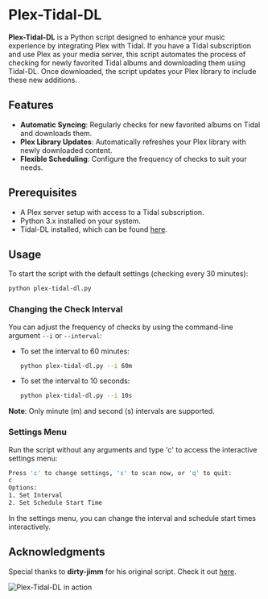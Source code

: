 
# Plex-Tidal-DL

**Plex-Tidal-DL** is a Python script designed to enhance your music experience by integrating Plex with Tidal. If you have a Tidal subscription and use Plex as your media server, this script automates the process of checking for newly favorited Tidal albums and downloading them using Tidal-DL. Once downloaded, the script updates your Plex library to include these new additions.

## Features
- **Automatic Syncing**: Regularly checks for new favorited albums on Tidal and downloads them.
- **Plex Library Updates**: Automatically refreshes your Plex library with newly downloaded content.
- **Flexible Scheduling**: Configure the frequency of checks to suit your needs.

## Prerequisites
- A Plex server setup with access to a Tidal subscription.
- Python 3.x installed on your system.
- Tidal-DL installed, which can be found [here](https://github.com/yaronzz/Tidal-Media-Downloader).


## Usage
To start the script with the default settings (checking every 30 minutes):
```bash
python plex-tidal-dl.py
```

### Changing the Check Interval
You can adjust the frequency of checks by using the command-line argument `--i` or `--interval`:
- To set the interval to 60 minutes:
  ```bash
  python plex-tidal-dl.py --i 60m
  ```
- To set the interval to 10 seconds:
  ```bash
  python plex-tidal-dl.py --i 10s
  ```

**Note**: Only minute (m) and second (s) intervals are supported.

### Settings Menu
Run the script without any arguments and type 'c' to access the interactive settings menu:
  ```bash
  Press 'c' to change settings, 's' to scan now, or 'q' to quit:
  c
  Options:
  1. Set Interval
  2. Set Schedule Start Time
  ```
In the settings menu, you can change the interval and schedule start times interactively.


## Acknowledgments
Special thanks to **dirty-jimm** for his original script. Check it out [here](https://github.com/dirty-jimm/Tidal_DL_Plus).

![Plex-Tidal-DL in action](https://github.com/Zeninova/Plex-Tidal-DL/assets/21183791/f3f6e6f7-d3eb-40a2-8fcd-a12982e2166a)

